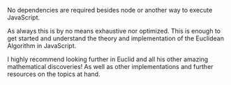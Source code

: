 No dependencies are required besides node or another way to execute JavaScript.

As always this is by no means exhaustive nor optimized. This is enough to get started and understand the theory and implementation of the Euclidean Algorithm in JavaScript.

I highly recommend looking further in Euclid and all his other amazing mathematical discoveries! As well as other implementations and further resources on the topics at hand.  
